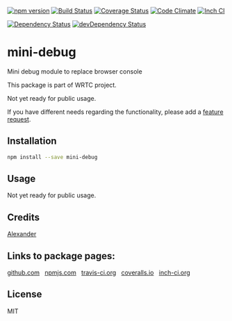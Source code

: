 [![npm version](https://badge.fury.io/js/mini-debug.svg)](http://badge.fury.io/js/mini-debug)
[![Build Status](https://travis-ci.org/alykoshin/mini-debug.svg)](https://travis-ci.org/alykoshin/mini-debug)
[![Coverage Status](https://coveralls.io/repos/alykoshin/mini-debug/badge.svg?branch=master&service=github)](https://coveralls.io/github/alykoshin/mini-debug?branch=master)
[![Code Climate](https://codeclimate.com/github/alykoshin/mini-debug/badges/gpa.svg)](https://codeclimate.com/github/alykoshin/mini-debug)
[![Inch CI](https://inch-ci.org/github/alykoshin/mini-debug.svg?branch=master)](https://inch-ci.org/github/alykoshin/mini-debug)

[![Dependency Status](https://david-dm.org/alykoshin/mini-debug/status.svg)](https://david-dm.org/alykoshin/mini-debug#info=dependencies)
[![devDependency Status](https://david-dm.org/alykoshin/mini-debug/dev-status.svg)](https://david-dm.org/alykoshin/mini-debug#info=devDependencies)


# mini-debug

Mini debug module to replace browser console

This package is part of WRTC project.

Not yet ready for public usage.

If you have different needs regarding the functionality, please add a [feature request](https://github.com/alykoshin/mini-debug/issues).


## Installation

```sh
npm install --save mini-debug
```

## Usage

Not yet ready for public usage.


## Credits
[Alexander](https://github.com/alykoshin/)


## Links to package pages:

[github.com](https://github.com/alykoshin/mini-debug) &nbsp; [npmjs.com](https://www.npmjs.com/package/mini-debug) &nbsp; [travis-ci.org](https://travis-ci.org/alykoshin/mini-debug) &nbsp; [coveralls.io](https://coveralls.io/github/alykoshin/mini-debug) &nbsp; [inch-ci.org](https://inch-ci.org/github/alykoshin/mini-debug)


## License

MIT

